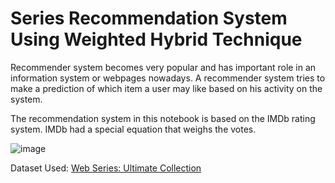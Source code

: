 # Series Recommendation System Using Weighted Hybrid Technique

Recommender system becomes very popular and has important role in an information system or webpages nowadays. A recommender system tries to make a prediction of which item a user may like based on his activity on the system.

The recommendation system in this notebook is based on the IMDb rating system. IMDb had a special equation that weighs the votes.

![image](https://user-images.githubusercontent.com/36665975/70388481-6072fb80-19d8-11ea-9162-9fbbabd700ab.png)

Dataset Used: [Web Series: Ultimate Collection](https://www.kaggle.com/amritvirsinghx/web-series-ultimate-edition/download)

